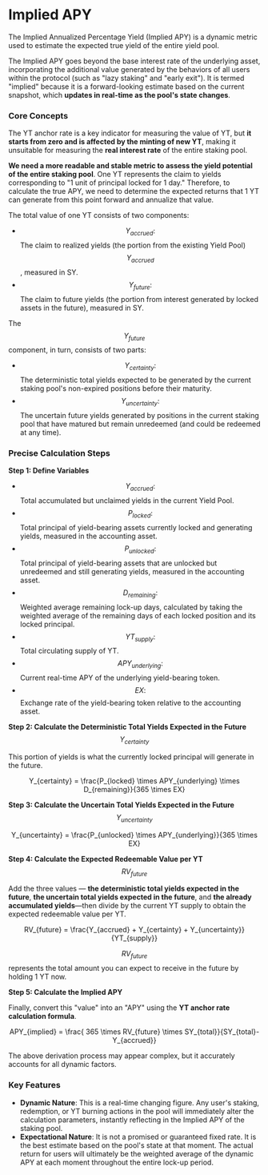 # Implied APY

The Implied Annualized Percentage Yield (Implied APY) is a dynamic metric used to estimate the expected true yield of the entire yield pool.

The Implied APY goes beyond the base interest rate of the underlying asset, incorporating the additional value generated by the behaviors of all users within the protocol (such as "lazy staking" and "early exit"). It is termed "implied" because it is a forward-looking estimate based on the current snapshot, which **updates in real-time as the pool's state changes**.

### **Core Concepts**

The YT anchor rate is a key indicator for measuring the value of YT, but **it starts from zero and is affected by the minting of new YT**, making it unsuitable for measuring the **real interest rate** of the entire staking pool.

**We need a more readable and stable metric to assess the yield potential of the entire staking pool**. One YT represents the claim to yields corresponding to "1 unit of principal locked for 1 day." Therefore, to calculate the true APY, we need to determine the expected returns that 1 YT can generate from this point forward and annualize that value.

The total value of one YT consists of two components:

* $$Y_{accrued}:$$  The claim to realized yields (the portion from the existing Yield Pool) $$Y_{accrued}$$, measured in SY.
* $$Y_{future}:$$  The claim to future yields (the portion from interest generated by locked assets in the future), measured in SY.

The $$Y_{future}$$ component, in turn, consists of two parts:

* $$Y_{certainty}:$$  The deterministic total yields expected to be generated by the current staking pool's non-expired positions before their maturity.
* $$Y_{uncertainty}:$$  The uncertain future yields generated by positions in the current staking pool that have matured but remain unredeemed (and could be redeemed at any time).

### **Precise Calculation Steps**

**Step 1: Define Variables**

* $$Y_{accrued}:$$  Total accumulated but unclaimed yields in the current Yield Pool.
* $$P_{locked}:$$  Total principal of yield-bearing assets currently locked and generating yields, measured in the accounting asset.
* $$P_{unlocked}:$$  Total principal of yield-bearing assets that are unlocked but unredeemed and still generating yields, measured in the accounting asset.
* $$D_{remaining}:$$  Weighted average remaining lock-up days, calculated by taking the weighted average of the remaining days of each locked position and its locked principal.
* $$YT_{supply}:$$  Total circulating supply of YT.
* $$APY_{underlying}:$$  Current real-time APY of the underlying yield-bearing token.
* $$EX:$$  Exchange rate of the yield-bearing token relative to the accounting asset.

**Step 2: Calculate the Deterministic Total Yields Expected in the Future** $$Y_{certainty}$$

This portion of yields is what the currently locked principal will generate in the future.

<p align="center"><span class="math">Y_{certainty} = \frac{P_{locked} \times APY_{underlying} \times D_{remaining}}{365 \times EX} </span></p>

**Step 3: Calculate the Uncertain Total Yields Expected in the Future** $$Y_{uncertainty}$$

<p align="center"><span class="math">Y_{uncertainty} = \frac{P_{unlocked} \times APY_{underlying}}{365 \times EX} </span></p>

**Step 4: Calculate the Expected Redeemable Value per YT** $$RV_{future}$$

Add the three values — **the deterministic total yields expected in the future**, **the uncertain total yields expected in the future**, and **the already accumulated yields**—then divide by the current YT supply to obtain the expected redeemable value per YT.

<p align="center"><span class="math">RV_{future} = \frac{Y_{accrued} + Y_{certainty} + Y_{uncertainty}}{YT_{supply}}</span></p>

$$RV_{future}$$ represents the total amount you can expect to receive in the future by holding 1 YT now.

**Step 5: Calculate the Implied APY**

Finally, convert this "value" into an "APY" using the **YT anchor rate calculation formula**.

<p align="center"><span class="math">APY_{implied} = \frac{ 365 \times RV_{future} \times SY_{total}}{SY_{total}-Y_{accrued}} </span></p>

The above derivation process may appear complex, but it accurately accounts for all dynamic factors.

### **Key Features**

*  **Dynamic Nature**: This is a real-time changing figure. Any user's staking, redemption, or YT burning actions in the pool will immediately alter the calculation parameters, instantly reflecting in the Implied APY of the staking pool.
* **Expectational Nature**: It is not a promised or guaranteed fixed rate. It is the best estimate based on the pool's state at that moment. The actual return for users will ultimately be the weighted average of the dynamic APY at each moment throughout the entire lock-up period.
